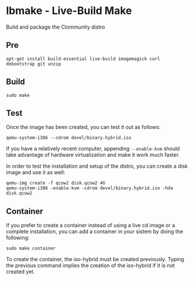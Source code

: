 # lbmake - Live-Build Make

Build and package the Clommunity distro

## Pre

	apt-get install build-essential live-build imagemagick curl debootstrap git unzip 

## Build

	sudo make

## Test

Once the image has been created, you can test it out as follows:

	qemu-system-i386 --cdrom devel/binary.hybrid.iso

If you have a relatively recent computer, appending `--enable-kvm` should take
advantage of hardware virtualization and make it work much faster.

In order to test the installation and setup of the distro, you can create a
disk image and use it as well:

	qemu-img create -f qcow2 disk.qcow2 4G
	qemu-system-i386 -enable-kvm -cdrom devel/binary.hybrid.iso -hda disk.qcow2
	
	
## Container

If you prefer to create a container instead of using a live cd image or a complete installation, you can add a container in your sistem by doing the following:

	sudo make container
	
To create the container, the iso-hybrid must be created previously. Typing the previous command implies the creation of the iso-hybrid if it is not created yet.
